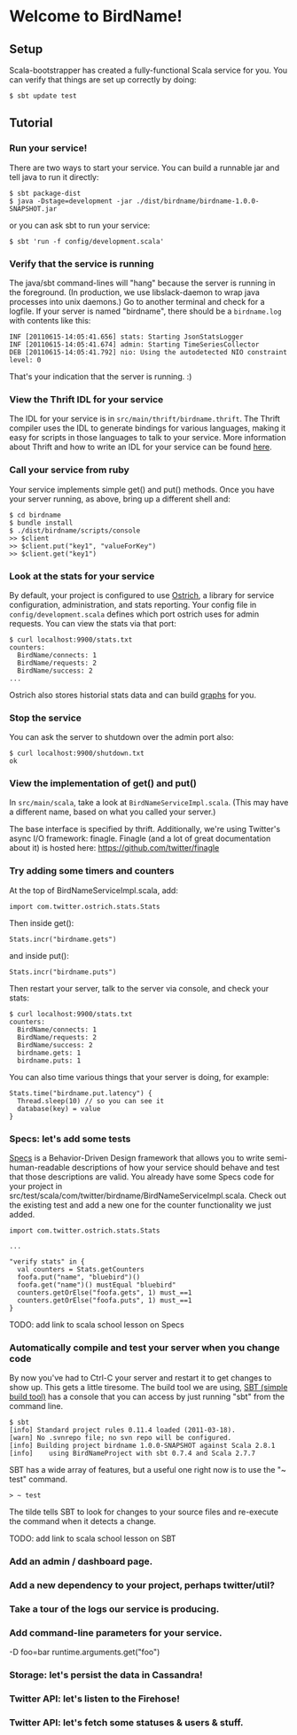 # Welcome to BirdName!

## Setup

Scala-bootstrapper has created a fully-functional Scala service for
you.  You can verify that things are set up correctly by doing:

    $ sbt update test

## Tutorial

### Run your service!

There are two ways to start your service.  You can build a runnable
jar and tell java to run it directly:

    $ sbt package-dist
    $ java -Dstage=development -jar ./dist/birdname/birdname-1.0.0-SNAPSHOT.jar

or you can ask sbt to run your service:

    $ sbt 'run -f config/development.scala'

### Verify that the service is running

The java/sbt command-lines will "hang" because the server is running in the
foreground. (In production, we use libslack-daemon to wrap java processes into
unix daemons.) Go to another terminal and check for a logfile. If your server
is named "birdname", there should be a `birdname.log` with contents like this:

    INF [20110615-14:05:41.656] stats: Starting JsonStatsLogger
    INF [20110615-14:05:41.674] admin: Starting TimeSeriesCollector
    DEB [20110615-14:05:41.792] nio: Using the autodetected NIO constraint level: 0

That's your indication that the server is running. :)

### View the Thrift IDL for your service

The IDL for your service is in `src/main/thrift/birdname.thrift`.  The
Thrift compiler uses the IDL to generate bindings for various
languages, making it easy for scripts in those languages to talk to
your service.  More information about Thrift and how to write an IDL
for your service can be found [here](http://wiki.apache.org/thrift/Tutorial).

### Call your service from ruby

Your service implements simple get() and put() methods.  Once you have
your server running, as above, bring up a different shell and:

    $ cd birdname
    $ bundle install
    $ ./dist/birdname/scripts/console
    >> $client
    >> $client.put("key1", "valueForKey")
    >> $client.get("key1")

### Look at the stats for your service

By default, your project is configured to use
[Ostrich](https://github.com/twitter/ostrich), a library for service
configuration, administration, and stats reporting. Your config file
in `config/development.scala` defines which port ostrich uses for admin
requests. You can view the stats via that port:

    $ curl localhost:9900/stats.txt
    counters:
      BirdName/connects: 1
      BirdName/requests: 2
      BirdName/success: 2
    ...

Ostrich also stores historial stats data and can build
[graphs](http://localhost:9900/graph/) for you.

### Stop the service

You can ask the server to shutdown over the admin port also:

    $ curl localhost:9900/shutdown.txt
    ok

### View the implementation of get() and put()

In `src/main/scala`, take a look at `BirdNameServiceImpl.scala`. (This may
have a different name, based on what you called your server.)

The base interface is specified by thrift. Additionally, we're using Twitter's
async I/O framework: finagle. Finagle (and a lot of great documentation about
it) is hosted here: https://github.com/twitter/finagle

### Try adding some timers and counters

At the top of BirdNameServiceImpl.scala, add:

    import com.twitter.ostrich.stats.Stats

Then inside get():

    Stats.incr("birdname.gets")

and inside put():

    Stats.incr("birdname.puts")

Then restart your server, talk to the server via console, and check
your stats:

    $ curl localhost:9900/stats.txt
    counters:
      BirdName/connects: 1
      BirdName/requests: 2
      BirdName/success: 2
      birdname.gets: 1
      birdname.puts: 1

You can also time various things that your server is doing, for
example:

    Stats.time("birdname.put.latency") {
      Thread.sleep(10) // so you can see it
      database(key) = value
    }

### Specs: let's add some tests

[Specs](http://code.google.com/p/specs/) is a Behavior-Driven Design
framework that allows you to write semi-human-readable descriptions of
how your service should behave and test that those descriptions are
valid.  You already have some Specs code for your project in
src/test/scala/com/twitter/birdname/BirdNameServiceImpl.scala.  Check
out the existing test and add a new one for the counter functionality
we just added.

    import com.twitter.ostrich.stats.Stats

    ...

    "verify stats" in {
      val counters = Stats.getCounters
      foofa.put("name", "bluebird")()
      foofa.get("name")() mustEqual "bluebird"
      counters.getOrElse("foofa.gets", 1) must_==1
      counters.getOrElse("foofa.puts", 1) must_==1
    }

TODO: add link to scala school lesson on Specs

### Automatically compile and test your server when you change code

By now you've had to Ctrl-C your server and restart it to get changes
to show up.  This gets a little tiresome.  The build tool we are
using,
[SBT (simple build tool)](http://code.google.com/p/simple-build-tool/)
has a console that you can access by just running "sbt" from the
command line.

    $ sbt
    [info] Standard project rules 0.11.4 loaded (2011-03-18).
    [warn] No .svnrepo file; no svn repo will be configured.
    [info] Building project birdname 1.0.0-SNAPSHOT against Scala 2.8.1
    [info]    using BirdNameProject with sbt 0.7.4 and Scala 2.7.7

SBT has a wide array of features, but a useful one right now is to
use the "~ test" command.

    > ~ test

The tilde tells SBT to look for changes to your source files and
re-execute the command when it detects a change.

TODO: add link to scala school lesson on SBT

### Add an admin / dashboard page.

### Add a new dependency to your project, perhaps twitter/util?

### Take a tour of the logs our service is producing.

### Add command-line parameters for your service.
-D foo=bar
runtime.arguments.get("foo")

### Storage: let's persist the data in Cassandra!

### Twitter API: let's listen to the Firehose!

### Twitter API: let's fetch some statuses & users & stuff.
